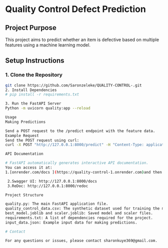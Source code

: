 
# Quality Control Defect Prediction

## Project Purpose
This project aims to predict whether an item is defective based on multiple features using a machine learning model.

## Setup Instructions

### 1. Clone the Repository
```sh
git clone https://github.com/Saronzeleke/QUALITY-CONTROL-.git
2. Install Dependencies
# pip install -r requirements.txt

3. Run the FastAPI Server
Python -m uvicorn quality:app --reload

Usage
Making Predictions

Send a POST request to the /predict endpoint with the feature data.
Example Request    
Send the POST request using curl:
curl -X POST "http://127.0.0.1:8000/predict" -H "Content-Type: application/json" -d @input_data.json

API Documentation

# FastAPI automatically generates interactive API documentation.
You can access it at: 
1.[onrender.com/docs ](https://quality-control-1.onrender.com)and then write https://quality-control-1.onrender.com/docs  and then click the execute  button 

 2.Swagger UI: http://127.0.0.1:8000/docs
 3.ReDoc: http://127.0.0.1:8000/redoc

Project Structure

quality.py: The main FastAPI application file.
quality_control_data.csv: The synthetic dataset used for training the model.
best_model.joblib and scaler.joblib: Saved model and scaler files.
requirements.txt: A list of dependencies required for the project.
input_data.json: Example input data for making predictions.

# Contact

For any questions or issues, please contact sharonkuye369@gmail.com.
